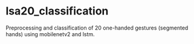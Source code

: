 # lsa20_classification

Preprocessing and classification of 20 one-handed gestures (segmented hands) using mobilenetv2 and lstm.
